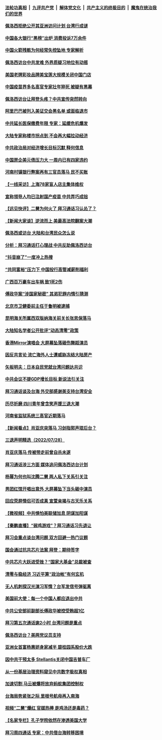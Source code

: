 ####  [法轮功真相](../../../../basic/blob/master/README.md?t=07300801) &nbsp;|&nbsp; [九评共产党](../../../../9ping.md/blob/master/README.md?t=07300801) &nbsp;|&nbsp; [解体党文化](../../../../jtdwh.md/blob/master/README.md?t=07300801)  &nbsp;|&nbsp; [共产主义的终极目的](../../../../gczydzjmd.md/blob/master/README.md?t=07300801) &nbsp;|&nbsp; [魔鬼在统治我们的世界](../../../../mgztzwmdsj.md/blob/master/README.md?t=07300801) 

#### [佩洛西拒绝公开其亚洲访问计划 台湾行成谜](../pages/nsc413/n13791864.md?t=07300801) 

#### [中国各大银行“黑榜”出炉 消费投诉7万余件](../pages/nsc413/n13791921.md?t=07300801) 

#### [中国火箭残骸为何经常失控坠地 专家解析](../pages/nsc413/n13791863.md?t=07300801) 

#### [佩洛西访台中共发难 外界质疑习地位有动摇](../pages/nsc413/n13791686.md?t=07300801) 

#### [美国老牌彩妆品牌美宝莲大规模关闭中国门店](../pages/nsc413/n13791874.md?t=07300801) 

#### [中国疫苗界多名高官专家壮年猝死 被疑有黑幕](../pages/nsc413/n13791884.md?t=07300801) 

#### [佩洛西访台让拜登头疼？中共宣传突然转向](../pages/nsc413/n13791847.md?t=07300801) 

#### [阿里巴巴被列入美证交会黑名单 或面临退市](../pages/nsc413/n13791857.md?t=07300801) 

#### [中共延长医保缴费年限 专家：延缓危机爆发](../pages/nsc413/n13791859.md?t=07300801) 

#### [大陆专家称楼市拐点到 不会再大幅拉动经济](../pages/nsc413/n13791687.md?t=07300801) 

#### [中共政治局对经济增长目标沉默 释何信息](../pages/nsc413/n13791813.md?t=07300801) 

#### [中国房企美元债压力大 一周内已有四家违约](../pages/nsc413/n13791848.md?t=07300801) 

#### [河南村镇银行弊案再有三官员落马 民不买账](../pages/nsc413/n13791810.md?t=07300801) 

#### [【一线采访】上海78家盲人店主集体维权](../pages/nsc413/n13791517.md?t=07300801) 

#### [宣称领导人均已注射国产疫苗 中共弄巧成拙](../pages/nsc413/n13791829.md?t=07300801) 

#### [【远见快评】二舅为何火了 拜习通话习认怂了？](../pages/nsc413/n13791431.md?t=07300801) 

#### [【新闻大家谈】逆流而上 美最高法院翻案大潮](../pages/nsc413/n13791225.md?t=07300801) 

#### [佩洛西或访台 大陆和台湾民众怎么说](../pages/nsc413/n13791691.md?t=07300801) 

#### [分析：拜习通话打心理战 中共反助佩洛西访台](../pages/nsc413/n13791491.md?t=07300801) 

#### [“抖音崩了”一度冲上热搜](../pages/nsc413/n13791584.md?t=07300801) 

#### [“共同富裕”压力下 中国投行高管减薪削福利](../pages/nsc413/n13791622.md?t=07300801) 

#### [广西百万豪车出车祸 致1死2伤](../pages/nsc413/n13791625.md?t=07300801) 

#### [傅政华案“涉国家秘密” 其弟犯罪内情引猜测](../pages/nsc413/n13791277.md?t=07300801) 

#### [北京市卫健委前主任于鲁明被逮捕](../pages/nsc413/n13791595.md?t=07300801) 

#### [昆明海关所属西双版纳海关前关长张思保落马](../pages/nsc413/n13791535.md?t=07300801) 


#### [大陆知名学者公开批评“动态清零”政策](../pages/nsc413/n13791457.md?t=07300801) 

#### [香港Mirror演唱会 大屏幕坠落砸伤舞蹈演员](../pages/nsc413/n13791432.md?t=07300801) 

#### [因反共言论 流亡海外人士遭威胁冻结大陆房产](../pages/nsc413/n13791436.md?t=07300801) 

#### [矢板明夫：日本自民党就台湾问题达共识](../pages/nsc413/n13791453.md?t=07300801) 

#### [中共会议不提GDP增长目标 新说法引关注](../pages/nsc413/n13791308.md?t=07300801) 

#### [拜习通话谈及台海 外交部感谢美支持台湾安全](../pages/nsc413/n13791362.md?t=07300801) 

#### [历尽折磨 四川青年曾含笑声援三退大潮](../pages/nsc413/n13791269.md?t=07300801) 

#### [河南省监狱系统三高官近期落马](../pages/nsc413/n13791029.md?t=07300801) 

#### [【新闻看点】肖亚庆突落马 习剑指郭声琨后台？](../pages/nsc413/n13791209.md?t=07300801) 

#### [三退声明精选（2022/07/28）](../pages/nsc413/n13791357.md?t=07300801) 

#### [肖亚庆落马 传被带走前曾自杀未遂](../pages/nsc413/n13791246.md?t=07300801) 

#### [拜习通话涉三方面 媒体追问佩洛西访台计划](../pages/nsc413/n13791239.md?t=07300801) 

#### [杨幂为何也叫沈腾二舅 两人私下关系引关注](../pages/nsc413/n13791214.md?t=07300801) 

#### [男团红馆开唱出意外 大屏幕坠下当头砸中演员](../pages/nsc413/n13791177.md?t=07300801) 

#### [回应荧屏情侣可否成真 宣萱亲揭与古天乐关系](../pages/nsc413/n13791141.md?t=07300801) 

#### [【微视频】中共惧怕美联储加息 阴谋加阳谋](../pages/nsc413/n13790956.md?t=07300801) 

#### [【秦鹏直播】“弱鸡游戏”？拜习通话习先退让](../pages/nsc413/n13791189.md?t=07300801) 

#### [拜习会重点谈台湾问题 双方回避一热门议题](../pages/nsc413/n13791175.md?t=07300801) 

#### [国会通过抗共芯片法案 拜登：期待签字](../pages/nsc413/n13791153.md?t=07300801) 

#### [中共芯片大跃进受挫？“国家大基金”总裁被查](../pages/nsc413/n13791165.md?t=07300801) 

#### [清零与稳经济 习近平算“政治帐”有何玄机](../pages/nsc413/n13791075.md?t=07300801) 

#### [无人机刺探汉光演习军情？台军发信号弹驱离](../pages/nsc413/n13791045.md?t=07300801) 

#### [美国前大使：每一个中国人都应退出中共](../pages/nsc413/n13790755.md?t=07300801) 

#### [中共公安部前副部长傅政华被控受贿超1亿](../pages/nsc413/n13791123.md?t=07300801) 

#### [拜习第五次通话逾2小时 台湾问题是重点](../pages/nsc413/n13791055.md?t=07300801) 

#### [佩洛西访台？美两党议员支持](../pages/nsc413/n13791014.md?t=07300801) 

#### [亚洲女首富杨惠妍身家减半 碧桂园系股价大跌](../pages/nsc413/n13790943.md?t=07300801) 

#### [因中共干预太多 Stellantis关闭中国吉普车厂](../pages/nsc413/n13791107.md?t=07300801) 

#### [从一份基层治理资料窥见中共数字极权真相](../pages/nsc413/n13790338.md?t=07300801) 

#### [加速切割 马云被爆将放弃蚂蚁集团控制权](../pages/nsc413/n13791088.md?t=07300801) 

#### [台海局势紧张之际 里根号航母再入南海](../pages/nsc413/n13791053.md?t=07300801) 

#### [视频“二舅”爆红 官媒热捧 是鸡汤还是毒药？](../pages/nsc413/n13790268.md?t=07300801) 

#### [【名家专栏】孔子学院依然在渗透美国大学](../pages/nsc413/n13790981.md?t=07300801) 

#### [拜习周四通话 专家：中共借台海转移困境](../pages/nsc413/n13791016.md?t=07300801) 

